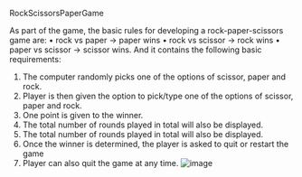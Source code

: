 RockScissorsPaperGame

As part of the game, the basic rules for developing a rock-paper-scissors game are:
•	rock vs paper -> paper wins
•	rock vs scissor -> rock wins
•	paper vs scissor -> scissor wins.
And it contains the following basic requirements:
1.	The computer randomly picks one of the options of scissor, paper and rock. 
2.	Player is then given the option to pick/type one of the options of scissor, paper and rock. 
3.	One point is given to the winner. 
4.	The total number of rounds played in total will also be displayed.
5.	The total number of rounds played in total will also be displayed. 
6.	Once the winner is determined, the player is asked to quit or restart the game
7.	Player can also quit the game at any time.
![image](https://user-images.githubusercontent.com/115707842/195583669-33e017d2-dd2a-40ff-b4f3-6cc808b90337.png)
